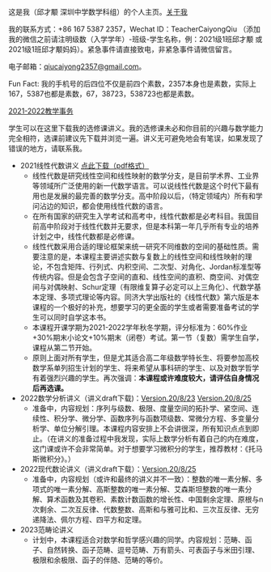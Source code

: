这是我（邱才颙 深圳中学数学科组）的个人主页。[关于我](https://qiuszms.github.io/aboutme)

我的联系方式：+86 167 5387 2357，Wechat ID：TeacherCaiyongQiu （添加我的微信之前请注明级数（入学学年）-班级-学生名称，例：2021级1班邱才颙 或 2021级1班邱才颙妈妈）。紧急事件请直接致电，非紧急事件请微信留言。

电子邮箱：qiucaiyong2357@gmail.com。

Fun Fact: 我的手机号的后四位不仅是前四个素数，2357本身也是素数，实际上167，5387也都是素数，67，38723，538723也都是素数。

[2021-2022教学事务](https://qiuszms.github.io/2021-2022)

学生可以在这里下载我的选修课讲义。我的选修课未必和你目前的兴趣与数学能力完全相符，选课前建议先下载并浏览一遍。讲义无可避免地会有笔误，如果发现了错误的地方，请联系我。

* 2021线性代数讲义 [点此下载（pdf格式）](https://qiuszms.github.io/2021%20Linear%20Algebra.pdf)
  * 线性代数是研究线性空间和线性映射的数学分支，是目前学术界、工业界等领域所广泛使用的新一代数学语言。可以说线性代数是这个时代下最有用也是发展的最完善的数学分支。高中阶段以后，（特定领域内）所有和学问沾边的知识，都会使用线性代数的语言。
  * 在所有国家的研究生入学考试和高考中，线性代数都是必考科目。我国目前高中阶段对于线性代数并无要求，但是本科第一年几乎所有专业的培养计划之中，线性代数都是必修课。
  * 线性代数采用合适的理论框架来统一研究不同维数的空间的基础性质。需要注意的是，本课程主要讲述实数与复数上的线性空间和线性映射的理论，不包含矩阵、行列式、内积空间、二次型、对角化、Jordan标准型等传统内容。但是会包含子空间的直和、线性空间的直积、商空间、对偶空间与对偶映射、Schur定理（有限维复算子必定可以上三角化）、代数学基本定理、多项式理论等内容。同济大学出版社的《线性代数》第六版是本课程的一个极好的补充，想要学习的更全面的学生或者需要准备考试的学生可以同时自学这本书。
  * 本课程开课学期为2021-2022学年秋冬学期，评分标准为：60%作业+30%期末小论文+10%期末（闭卷）考试。第一节（复数）需学生自学，课程从第二节开始。
  * 原则上面对所有学生，但是尤其适合高二年级数学特长生、将要参加高校数学系单列招生计划的学生、将来希望从事科研的学生、以及对数学哲学有着强烈兴趣的学生。再次强调：**本课程或许难度较大，请评估自身情况后再选课。**
* 2022数学分析讲义（讲义draft下载)：[Version.20/8/23](https://qiuszms.github.io/2022%20Mathematical%20Analysis%20draft0823.pdf)  [Version.20/8/25](https://qiuszms.github.io/2022%20Mathematical%20Analysis%20draft0825.pdf)
  * 准备中，内容规划：序列与级数、极限、度量空间的拓扑学、紧空间、连续性、积分学、微分学、函数序列与函数项级数、常微分方程、多变量分析学、单位分解引理。本课程内容安排上不会讲很深，所有知识点点到即止。（在讲义的准备过程中我发现，实际上数学分析有着自己的内在难度，这门课或许不会非常简单。对于想要学习微积分的学生，推荐教材：《托马斯微积分》。）
* 2022现代数论讲义（讲义draft下载）：[Version.20/8/25](https://qiuszms.github.io/2022%20Modern%20Number%20Theory%20draft0825.pdf)
  * 准备中，内容规划（或许和最终的讲义并不一致）：整数的唯一素分解、多项式的唯一素分解、高斯整数的唯一素分解、艾森斯坦整数的唯一素分解、算术函数及其卷积、素数计数函数的增长性、中国剩余定理、原根与n次剩余、二次互反律、代数整数、高斯和与雅可比和、三次互反律、无穷递降法、佩尔方程、四平方和定理。
* 2023范畴论讲义
  * 计划中，本课程适合对数学和哲学感兴趣的同学。内容规划：范畴、函子、自然转换、函子范畴、逗号范畴、万有箭头、可表函子与米田引理、极限和余极限、函子的伴随、范畴的等价。
